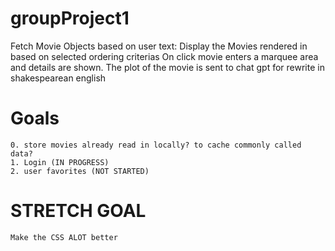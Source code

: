 # groupProject1

Fetch Movie Objects based on user text:
Display the Movies rendered in based on selected ordering criterias
On click movie enters a marquee area and details are shown.
The plot of the movie is sent to chat gpt for rewrite in shakespearean  english 


# Goals
    0. store movies already read in locally? to cache commonly called data? 
    1. Login (IN PROGRESS)
    2. user favorites (NOT STARTED)

# STRETCH GOAL

    Make the CSS ALOT better 
   



